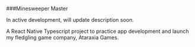 ###Minesweeper Master

In active development, will update description soon.

A React Native Typescript project to practice app development and launch my fledgling game company, Ataraxia Games.
